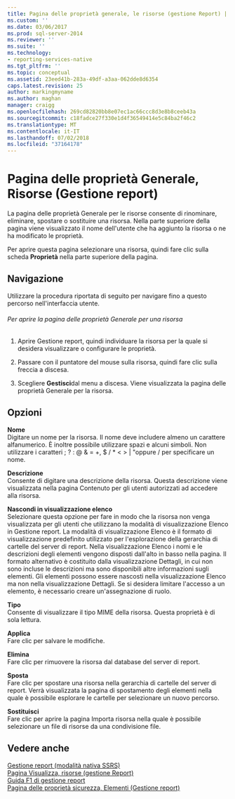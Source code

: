 ```yaml
---
title: Pagina delle proprietà generale, le risorse (gestione Report) | Microsoft Docs
ms.custom: ''
ms.date: 03/06/2017
ms.prod: sql-server-2014
ms.reviewer: ''
ms.suite: ''
ms.technology:
- reporting-services-native
ms.tgt_pltfrm: ''
ms.topic: conceptual
ms.assetid: 23eed41b-283a-49df-a3aa-062dde8d6354
caps.latest.revision: 25
author: markingmyname
ms.author: maghan
manager: craigg
ms.openlocfilehash: 269cd82820bb8e07ec1ac66ccc8d3e8b8ceeb43a
ms.sourcegitcommit: c18fadce27f330e1d4f36549414e5c84ba2f46c2
ms.translationtype: MT
ms.contentlocale: it-IT
ms.lasthandoff: 07/02/2018
ms.locfileid: "37164178"
---
```

# <a name="general-properties-page-resources-report-manager"></a>Pagina delle proprietà Generale, Risorse (Gestione report)
  La pagina delle proprietà Generale per le risorse consente di rinominare, eliminare, spostare o sostituire una risorsa. Nella parte superiore della pagina viene visualizzato il nome dell'utente che ha aggiunto la risorsa o ne ha modificato le proprietà.  
  
 Per aprire questa pagina selezionare una risorsa, quindi fare clic sulla scheda **Proprietà** nella parte superiore della pagina.  
  
## <a name="navigation"></a>Navigazione  
 Utilizzare la procedura riportata di seguito per navigare fino a questo percorso nell'interfaccia utente.  
  
###### <a name="to-open-the-general-properties-page-for-a-resource"></a>Per aprire la pagina delle proprietà Generale per una risorsa  
  
1.  Aprire Gestione report, quindi individuare la risorsa per la quale si desidera visualizzare o configurare le proprietà.  
  
2.  Passare con il puntatore del mouse sulla risorsa, quindi fare clic sulla freccia a discesa.  
  
3.  Scegliere **Gestisci**dal menu a discesa. Viene visualizzata la pagina delle proprietà Generale per la risorsa.  
  
## <a name="options"></a>Opzioni  
 **Nome**  
 Digitare un nome per la risorsa. Il nome deve includere almeno un carattere alfanumerico. È inoltre possibile utilizzare spazi e alcuni simboli. Non utilizzare i caratteri ; ? : @ & = +, $ / * \< > | "oppure / per specificare un nome.  
  
 **Descrizione**  
 Consente di digitare una descrizione della risorsa. Questa descrizione viene visualizzata nella pagina Contenuto per gli utenti autorizzati ad accedere alla risorsa.  
  
 **Nascondi in visualizzazione elenco**  
 Selezionare questa opzione per fare in modo che la risorsa non venga visualizzata per gli utenti che utilizzano la modalità di visualizzazione Elenco in Gestione report. La modalità di visualizzazione Elenco è il formato di visualizzazione predefinito utilizzato per l'esplorazione della gerarchia di cartelle del server di report. Nella visualizzazione Elenco i nomi e le descrizioni degli elementi vengono disposti dall'alto in basso nella pagina. Il formato alternativo è costituito dalla visualizzazione Dettagli, in cui non sono incluse le descrizioni ma sono disponibili altre informazioni sugli elementi. Gli elementi possono essere nascosti nella visualizzazione Elenco ma non nella visualizzazione Dettagli. Se si desidera limitare l'accesso a un elemento, è necessario creare un'assegnazione di ruolo.  
  
 **Tipo**  
 Consente di visualizzare il tipo MIME della risorsa. Questa proprietà è di sola lettura.  
  
 **Applica**  
 Fare clic per salvare le modifiche.  
  
 **Elimina**  
 Fare clic per rimuovere la risorsa dal database del server di report.  
  
 **Sposta**  
 Fare clic per spostare una risorsa nella gerarchia di cartelle del server di report. Verrà visualizzata la pagina di spostamento degli elementi nella quale è possibile esplorare le cartelle per selezionare un nuovo percorso.  
  
 **Sostituisci**  
 Fare clic per aprire la pagina Importa risorsa nella quale è possibile selezionare un file di risorse da una condivisione file.  
  
## <a name="see-also"></a>Vedere anche  
 [Gestione report &#40;modalità nativa SSRS&#41;](../../2014/reporting-services/report-manager-ssrs-native-mode.md)   
 [Pagina Visualizza, risorse &#40;gestione Report&#41;](../../2014/reporting-services/view-page-resources-report-manager.md)   
 [Guida F1 di gestione report](../../2014/reporting-services/report-manager-f1-help.md)   
 [Pagina delle proprietà sicurezza, Elementi &#40;Gestione report&#41;](../../2014/reporting-services/security-properties-page-items-report-manager.md)  
  
  
